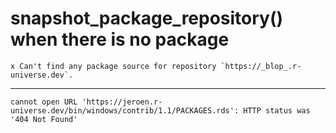 # snapshot_package_repository() when there is no package

    x Can't find any package source for repository `https://_blop_.r-universe.dev`.

---

    cannot open URL 'https://jeroen.r-universe.dev/bin/windows/contrib/1.1/PACKAGES.rds': HTTP status was '404 Not Found'

